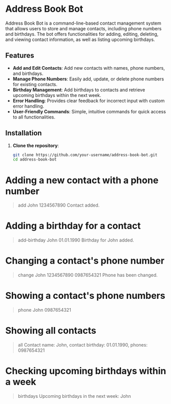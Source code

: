 # Address Book Bot

Address Book Bot is a command-line-based contact management system that allows users to store and manage contacts, including phone numbers and birthdays. The bot offers functionalities for adding, editing, deleting, and viewing contact information, as well as listing upcoming birthdays.

## Features

- **Add and Edit Contacts**: Add new contacts with names, phone numbers, and birthdays.
- **Manage Phone Numbers**: Easily add, update, or delete phone numbers for existing contacts.
- **Birthday Management**: Add birthdays to contacts and retrieve upcoming birthdays within the next week.
- **Error Handling**: Provides clear feedback for incorrect input with custom error handling.
- **User-Friendly Commands**: Simple, intuitive commands for quick access to all functionalities.

## Installation

1. **Clone the repository**:

   ```bash
   git clone https://github.com/your-username/address-book-bot.git
   cd address-book-bot
   ```

# Adding a new contact with a phone number

> add John 1234567890
> Contact added.

# Adding a birthday for a contact

> add-birthday John 01.01.1990
> Birthday for John added.

# Changing a contact's phone number

> change John 1234567890 0987654321
> Phone has been changed.

# Showing a contact's phone numbers

> phone John
> 0987654321

# Showing all contacts

> all
> Contact name: John, contact birthday: 01.01.1990, phones: 0987654321

# Checking upcoming birthdays within a week

> birthdays
> Upcoming birthdays in the next week: John
